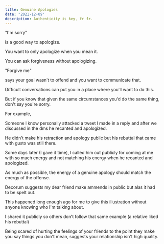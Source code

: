```yaml
---
title: Genuine Apologies
date: "2021-12-09"
description: Authenticity is key, fr fr.
---
```


"I'm sorry"

is a good way to apologize.

You want to only apologize when you mean it.

You can ask forgiveness without apologizing.

"Forgive me"

says your goal wasn't to offend and you want to communicate that.

Difficult conversations can put you in a place where you'll want to do this.

But if you know that given the same circumstances you'd do the same thing, don't say you're sorry.

For example,

Someone I know personally attacked a tweet I made in a reply and after we discussed in the dms he recanted and apologized.

He didn't make his retraction and apology public but his rebuttal that came with gusto was still there.

Some days later (I gave it time), I called him out publicly for coming at me with so much energy and not matching his energy when he recanted and apologized.

As much as possible, the energy of a genuine apology should match the energy of the offense.

Decorum suggests my dear friend make ammends in public but alas it had to be spelt out.

This happened long enough ago for me to give this illustration without anyone knowing who I'm talking about.

I shared it publicly so others don't follow that same example (a relative liked his rebuttal)

Being scared of hurting the feelings of your friends to the point they make you say things you don't mean, suggests your relationship isn't high quality.
